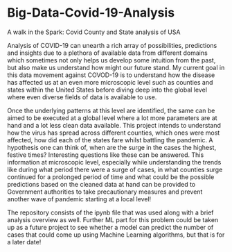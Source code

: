 # Big-Data-Covid-19-Analysis
A walk in the Spark: Covid County and State analysis of USA

Analysis of COVID-19 can unearth a rich array of possibilities, predictions and insights due to a plethora of available data from different domains which sometimes not only helps us develop some intuition from the past, but also make us understand how might our future stand. My current goal in this data movement against COVOD-19 is to understand how the disease has affected us at an even more microscopic level such as counties and states within the United States before diving deep into the global level where even diverse fields of data is available to use. 

Once the underlying patterns at this level are identified, the same can be aimed to be executed at a global level where a lot more parameters are at hand and a lot less clean data available. This project intends to understand how the virus has spread across different counties, which ones were most affected,  how did each of the states fare whilst battling the pandemic. A hypothesis one can think of, when are the surge in the cases the highest, festive times? Interesting questions like these can be answered. This information at microscopic level, especially while understanding the trends like during what period there were a surge of cases, in what counties surge continued for a prolonged period of time and what could be the possible predictions based on the cleaned data at hand can be provided to Government authorities to take precautionary measures and prevent another wave of pandemic starting at a local level!

The repository consists of the ipynb file that was used along with a brief analysis overview as well. Further ML part for this problem could be taken up as a future project to see whether a model can predict the number of cases that could come up using Machine Learning algorithms, but that is for a later date!
